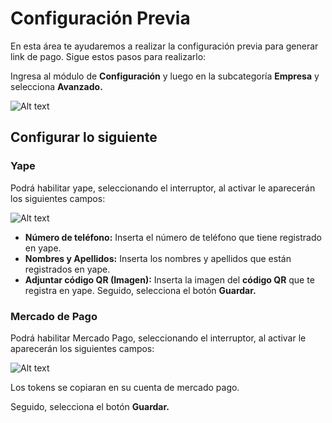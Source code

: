 # Configuración Previa

En esta área te ayudaremos a realizar la configuración previa para generar link de pago. Sigue estos pasos para realizarlo:

Ingresa al módulo de **Configuración** y luego en la subcategoría **Empresa** y selecciona **Avanzado.** 

![Alt text](img/Configuracion_previa_01.jpg)

## Configurar lo siguiente

### Yape

Podrá habilitar yape, seleccionando el interruptor, al activar le aparecerán los siguientes campos:

![Alt text](img/Configuracion_previa_03.jpg)

* **Número de teléfono:** Inserta el número de teléfono que tiene registrado en yape.
* **Nombres y Apellidos:** Inserta los nombres y apellidos que están registrados en yape.
* **Adjuntar código QR (Imagen):** Inserta la imagen del **código QR** que te registra en yape.
Seguido, selecciona el botón **Guardar.**

### Mercado de Pago

Podrá habilitar Mercado Pago, seleccionando el interruptor, al activar le aparecerán los siguientes campos:

![Alt text](img/Configuracion_previa_04.jpg)

Los tokens se copiaran en su cuenta de mercado pago.

Seguido, selecciona el botón **Guardar.**
